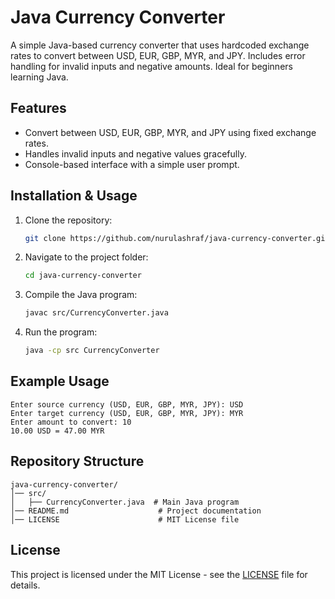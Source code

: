 # Java Currency Converter

A simple Java-based currency converter that uses hardcoded exchange rates to convert between USD, EUR, GBP, MYR, and JPY. Includes error handling for invalid inputs and negative amounts. Ideal for beginners learning Java.

## Features
- Convert between USD, EUR, GBP, MYR, and JPY using fixed exchange rates.
- Handles invalid inputs and negative values gracefully.
- Console-based interface with a simple user prompt.

## Installation & Usage

1. Clone the repository:
   ```sh
   git clone https://github.com/nurulashraf/java-currency-converter.git
   ```
2. Navigate to the project folder:
   ```sh
   cd java-currency-converter
   ```
3. Compile the Java program:
   ```sh
   javac src/CurrencyConverter.java
   ```
4. Run the program:
   ```sh
   java -cp src CurrencyConverter
   ```

## Example Usage
```
Enter source currency (USD, EUR, GBP, MYR, JPY): USD
Enter target currency (USD, EUR, GBP, MYR, JPY): MYR
Enter amount to convert: 10
10.00 USD = 47.00 MYR
```

## Repository Structure
```
java-currency-converter/
│── src/
│   ├── CurrencyConverter.java  # Main Java program
│── README.md                    # Project documentation
│── LICENSE                      # MIT License file
```

## License
This project is licensed under the MIT License - see the [LICENSE](LICENSE) file for details.
